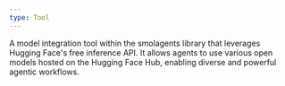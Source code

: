 ```yaml
---
type: Tool
---
```


A model integration tool within the smolagents library that leverages Hugging Face's free inference API. It allows agents to use various open models hosted on the Hugging Face Hub, enabling diverse and powerful agentic workflows.